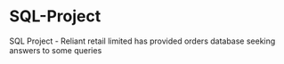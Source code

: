 # SQL-Project
SQL Project - Reliant retail limited has provided orders database seeking answers to some queries
